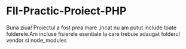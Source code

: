 # FII-Practic-Proiect-PHP
Buna ziua! Proiectul a fost prea mare ,incat nu am putut include toate folderele.Am incluse fisierele esentiale la care trebuie adaugat folderul vendor si node_modules
